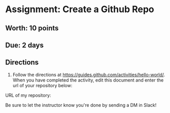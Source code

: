 # Assignment: Create a Github Repo
## Worth: 10 points
## Due: 2 days
## Directions

1. Follow the directions at https://guides.github.com/activities/hello-world/. When you have completed the activity,
edit this document and enter the url of your repository below:

URL of my repository: 
  
Be sure to let the instructor know you're done by sending a DM in Slack!
